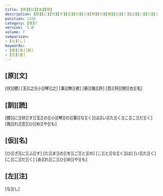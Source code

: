 ```yaml
---
title: [寄][日][本][琴]
description: [膝][に][伏][す][玉][の][小][琴][の][事][な][く][は][い][た][く][こ][こ][だ][く][我][れ][恋][ひ][め][や][も]
position: 1328
category: [巻]7
version: '1.0'
volume: 7
comparison:
- [な][し]
keywords:
- [譬][喩][歌]
- [恋][愛]
---
```


## [原][文]

[伏][膝] [玉][之][小][琴][之] [事][無][者] [甚][幾][許] [吾][将][戀][也][毛]

## [訓][読]

[膝][に][伏][す][玉][の][小][琴][の][事][な][く][は][い][た][く][こ][こ][だ][く][我][れ][恋][ひ][め][や][も]

## [仮][名]

[ひ][ざ][に][ふ][す] [た][ま][の][を][ご][と][の] [こ][と][な][く][は] [い][た][く][こ][こ][だ][く] [あ][れ][こ][ひ][め][や][も]

## [左][注]

[な][し]
